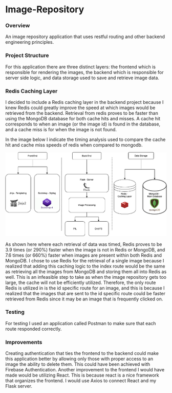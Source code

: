 # Image-Repository

### Overview
An image repository application that uses restful routing and other backend engineering principles.

### Project Structure

For this application there are three distinct layers: the frontend which is responsible for rendering the images, the backend which is responsible for server side logic, and data storage used to save and retrieve image data.

### Redis Caching Layer
I decided to include a Redis caching layer in the backend project because I knew Redis could greatly improve the speed at which images would be retrieved from the backend. 
Retrieval from redis proves to be faster than using the MongoDB database for both cache hits and misses. A cache hit corresponds to when an image (or the image id) is found in the database, and a cache miss is for when the image is not found.

In the image below I indicate the timing analysis used to compare the cache hit and cache miss speeds of redis when compared to mongodb.


![Redis Speed Check](IMG_4065.PNG)

As shown here where each retrieval of data was timed, Redis proves to be 3.9 times (or 290%) faster when the image is not in Redis or MongoDB, and 7.6 times (or 660%) faster when images are present within both Redis and MongoDB.
I chose to use Redis for the retrieval of a single image because I realized that adding this caching logic to the index route would be the same as retrieving all the images from MongoDB and storing them all into Redis as well. This is an infeasible step to take as when the image repository gets too large, the cache will not be efficiently utilized.
Therefore, the only route Redis is utilized in is the id specific route for an image, and this is because I realized that the images that are sent to the id specific route could be faster retrieved from Redis since it may be an image that is frequently clicked on.

### Testing
For testing I used an application called Postman to make sure that each route responded correctly.

### Improvements
Creating authentication that ties the frontend to the backend could make this application better by allowing only those with proper access to an image the ability to delete them. This could have been achieved with Firebase Authentication. Another improvement to the frontend I would have made would be utilizing React. This is because react is a nice framework that organizes the frontend. I would use Axios to connect React and my Flask server.



